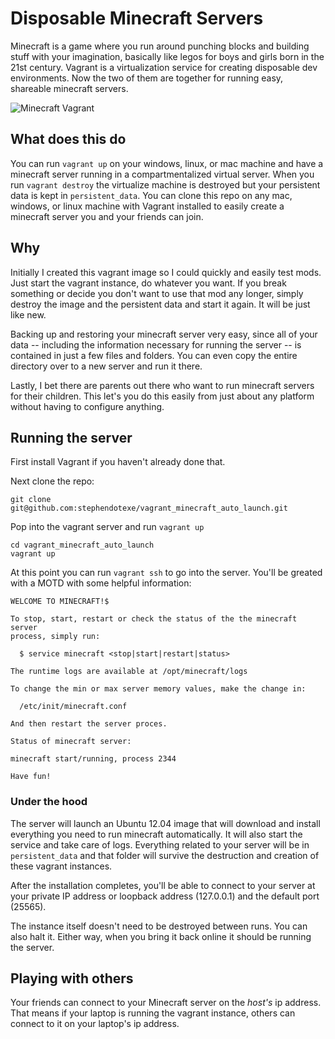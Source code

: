 # Disposable Minecraft Servers
Minecraft is a game where you run around punching blocks and building stuff with your imagination, basically like legos for boys and girls born in the 21st century. Vagrant is a virtualization service for creating disposable dev environments. Now the two of them are together for running easy, shareable minecraft servers.


![Minecraft Vagrant](https://i.imgur.com/g6mFnta.png?1 "Minecraft running inside Vagrant")

## What does this do
You can run ```vagrant up``` on your windows, linux, or mac machine and have a minecraft server running in a compartmentalized virtual server. When you run ```vagrant destroy``` the virtualize machine is destroyed but your persistent data is kept in ```persistent_data```. You can clone this repo on any mac, windows, or linux machine with Vagrant installed to easily create a minecraft server you and your friends can join.

## Why
Initially I created this vagrant image so I could quickly and easily test mods. Just start the vagrant instance, do whatever you want. If you break something or decide you don't want to use that mod any longer, simply destroy the image and the persistent data and start it again. It will be just like new.

Backing up and restoring your minecraft server very easy, since all of your data -- including the information necessary for running the server -- is contained in just a few files and folders. You can even copy the entire directory over to a new server and run it there.

Lastly, I bet there are parents out there who want to run minecraft servers for their children. This let's you do this easily from just about any platform without having to configure anything.

## Running the server
First install Vagrant if you haven't already done that.

Next clone the repo:
```
git clone git@github.com:stephendotexe/vagrant_minecraft_auto_launch.git
```

Pop into the vagrant server and run ```vagrant up```
```
cd vagrant_minecraft_auto_launch
vagrant up
```

At this point you can run ```vagrant ssh``` to go into the server. You'll be greated with a MOTD with some helpful information:
```
WELCOME TO MINECRAFT!$

To stop, start, restart or check the status of the the minecraft server
process, simply run:

  $ service minecraft <stop|start|restart|status>

The runtime logs are available at /opt/minecraft/logs

To change the min or max server memory values, make the change in:

  /etc/init/minecraft.conf

And then restart the server proces.

Status of minecraft server:

minecraft start/running, process 2344

Have fun!
```

### Under the hood
The server will launch an Ubuntu 12.04 image that will download and install everything you need to run minecraft automatically. It will also start the service and take care of logs. Everything related to your server will be in ```persistent_data``` and that folder will survive the destruction and creation of these vagrant instances.

After the installation completes, you'll be able to connect to your server at your private IP address or loopback address (127.0.0.1) and the default port (25565).

The instance itself doesn't need to be destroyed between runs. You can also halt it. Either way, when you bring it back online it should be running the server.

## Playing with others
Your friends can connect to your Minecraft server on the _host's_ ip address. That means if your laptop is running the vagrant instance, others can connect to it on your laptop's ip address.
